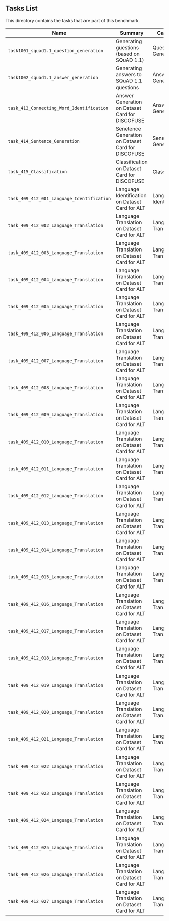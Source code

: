 ## Tasks List 

This directory contains the tasks that are part of this benchmark. 


Name | Summary | Category
---- | ----------- | --------
`task1001_squad1.1_question_generation` | Generating guestions (based on SQuAD 1.1) | Question Generation  
`task1002_squad1.1_answer_generation` | Generating answers to SQuAD 1.1 questions | Answer Generation
`task_413_Connecting_Word_Identification` | Answer Generation on Dataset Card for DISCOFUSE | Answer Generation
`task_414_Sentence_Generation` | Senetence Generation on Dataset Card for DISCOFUSE | Senetence Generation
`task_415_Classification` | Classification on Dataset Card for DISCOFUSE | Classification
`task_409_412_001_Language_Identification` | Language Identification on Dataset Card for ALT | Language Identification
`task_409_412_002_Language_Translation` | Language Translation on Dataset Card for ALT | Language Translation
`task_409_412_003_Language_Translation` | Language Translation on Dataset Card for ALT | Language Translation
`task_409_412_004_Language_Translation` | Language Translation on Dataset Card for ALT | Language Translation
`task_409_412_005_Language_Translation` | Language Translation on Dataset Card for ALT | Language Translation
`task_409_412_006_Language_Translation` | Language Translation on Dataset Card for ALT | Language Translation
`task_409_412_007_Language_Translation` | Language Translation on Dataset Card for ALT | Language Translation
`task_409_412_008_Language_Translation` | Language Translation on Dataset Card for ALT | Language Translation
`task_409_412_009_Language_Translation` | Language Translation on Dataset Card for ALT | Language Translation
`task_409_412_010_Language_Translation` | Language Translation on Dataset Card for ALT | Language Translation
`task_409_412_011_Language_Translation` | Language Translation on Dataset Card for ALT | Language Translation
`task_409_412_012_Language_Translation` | Language Translation on Dataset Card for ALT | Language Translation
`task_409_412_013_Language_Translation` | Language Translation on Dataset Card for ALT | Language Translation
`task_409_412_014_Language_Translation` | Language Translation on Dataset Card for ALT | Language Translation
`task_409_412_015_Language_Translation` | Language Translation on Dataset Card for ALT | Language Translation
`task_409_412_016_Language_Translation` | Language Translation on Dataset Card for ALT | Language Translation
`task_409_412_017_Language_Translation` | Language Translation on Dataset Card for ALT | Language Translation
`task_409_412_018_Language_Translation` | Language Translation on Dataset Card for ALT | Language Translation
`task_409_412_019_Language_Translation` | Language Translation on Dataset Card for ALT | Language Translation
`task_409_412_020_Language_Translation` | Language Translation on Dataset Card for ALT | Language Translation
`task_409_412_021_Language_Translation` | Language Translation on Dataset Card for ALT | Language Translation
`task_409_412_022_Language_Translation` | Language Translation on Dataset Card for ALT | Language Translation
`task_409_412_023_Language_Translation` | Language Translation on Dataset Card for ALT | Language Translation
`task_409_412_024_Language_Translation` | Language Translation on Dataset Card for ALT | Language Translation
`task_409_412_025_Language_Translation` | Language Translation on Dataset Card for ALT | Language Translation
`task_409_412_026_Language_Translation` | Language Translation on Dataset Card for ALT | Language Translation
`task_409_412_027_Language_Translation` | Language Translation on Dataset Card for ALT | Language Translation

